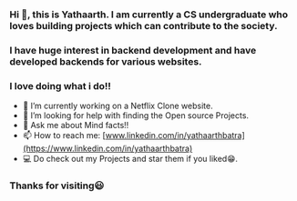 ### Hi 👋, this is Yathaarth. I am currently a CS undergraduate who loves building projects which can contribute to the society.
### I have huge interest in backend development and have developed backends for various websites. 
### I love doing what i do!!





- 🔭 I’m currently working on a Netflix Clone website.
- 🤔 I’m looking for help with finding the Open source Projects.
- 💬 Ask me about Mind facts!!
- 📫 How to reach me: [www.linkedin.com/in/yathaarthbatra](https://www.linkedin.com/in/yathaarthbatra)
- 💻 Do check out my Projects and star them if you liked😁.

### Thanks for visiting😃


